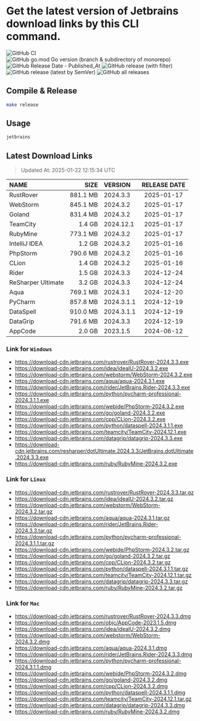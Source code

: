 # Get the latest version of Jetbrains download links by this CLI command.

![GitHub CI](https://github.com/designinlife/jetbrains/actions/workflows/ci.yml/badge.svg)
![GitHub go.mod Go version (branch & subdirectory of monorepo)](https://img.shields.io/github/go-mod/go-version/designinlife/jetbrains/master)
![GitHub Release Date - Published_At](https://img.shields.io/github/release-date/designinlife/jetbrains)
![GitHub release (with filter)](https://img.shields.io/github/v/release/designinlife/jetbrains)
![GitHub release (latest by SemVer)](https://img.shields.io/github/downloads/designinlife/jetbrains/v1.1.10/total)
![GitHub all releases](https://img.shields.io/github/downloads/designinlife/jetbrains/total)

## Compile & Release

```bash
make release
```

## Usage

```bash
jetbrains
```

## Latest Download Links

> Updated At: 2025-01-22 12:15:34 UTC

| NAME | SIZE | VERSION | RELEASE DATE |
| :-- | --: | :-- | :--: |
| RustRover | 881.1 MB | 2024.3.3 | 2025-01-17 |
| WebStorm | 845.1 MB | 2024.3.2 | 2025-01-17 |
| Goland | 831.4 MB | 2024.3.2 | 2025-01-17 |
| TeamCity | 1.4 GB | 2024.12.1 | 2025-01-17 |
| RubyMine | 773.1 MB | 2024.3.2 | 2025-01-17 |
| IntelliJ IDEA | 1.2 GB | 2024.3.2 | 2025-01-16 |
| PhpStorm | 790.6 MB | 2024.3.2 | 2025-01-16 |
| CLion | 1.4 GB | 2024.3.2 | 2025-01-16 |
| Rider | 1.5 GB | 2024.3.3 | 2024-12-24 |
| ReSharper Ultimate | 3.2 GB | 2024.3.3 | 2024-12-24 |
| Aqua | 769.1 MB | 2024.3.1 | 2024-12-20 |
| PyCharm | 857.8 MB | 2024.3.1.1 | 2024-12-19 |
| DataSpell | 910.0 MB | 2024.3.1.1 | 2024-12-19 |
| DataGrip | 791.6 MB | 2024.3.3 | 2024-12-19 |
| AppCode | 2.0 GB | 2023.1.5 | 2024-06-12 |

### Link for `Windows`

* <https://download-cdn.jetbrains.com/rustrover/RustRover-2024.3.3.exe>
* <https://download-cdn.jetbrains.com/idea/ideaIU-2024.3.2.exe>
* <https://download-cdn.jetbrains.com/webstorm/WebStorm-2024.3.2.exe>
* <https://download-cdn.jetbrains.com/aqua/aqua-2024.3.1.exe>
* <https://download-cdn.jetbrains.com/rider/JetBrains.Rider-2024.3.3.exe>
* <https://download-cdn.jetbrains.com/python/pycharm-professional-2024.3.1.1.exe>
* <https://download-cdn.jetbrains.com/webide/PhpStorm-2024.3.2.exe>
* <https://download-cdn.jetbrains.com/go/goland-2024.3.2.exe>
* <https://download-cdn.jetbrains.com/cpp/CLion-2024.3.2.exe>
* <https://download-cdn.jetbrains.com/python/dataspell-2024.3.1.1.exe>
* <https://download-cdn.jetbrains.com/teamcity/TeamCity-2024.12.1.exe>
* <https://download-cdn.jetbrains.com/datagrip/datagrip-2024.3.3.exe>
* <https://download-cdn.jetbrains.com/resharper/dotUltimate.2024.3.3/JetBrains.dotUltimate.2024.3.3.exe>
* <https://download-cdn.jetbrains.com/ruby/RubyMine-2024.3.2.exe>

### Link for `Linux`

* <https://download-cdn.jetbrains.com/rustrover/RustRover-2024.3.3.tar.gz>
* <https://download-cdn.jetbrains.com/idea/ideaIU-2024.3.2.tar.gz>
* <https://download-cdn.jetbrains.com/webstorm/WebStorm-2024.3.2.tar.gz>
* <https://download-cdn.jetbrains.com/aqua/aqua-2024.3.1.tar.gz>
* <https://download-cdn.jetbrains.com/rider/JetBrains.Rider-2024.3.3.tar.gz>
* <https://download-cdn.jetbrains.com/python/pycharm-professional-2024.3.1.1.tar.gz>
* <https://download-cdn.jetbrains.com/webide/PhpStorm-2024.3.2.tar.gz>
* <https://download-cdn.jetbrains.com/go/goland-2024.3.2.tar.gz>
* <https://download-cdn.jetbrains.com/cpp/CLion-2024.3.2.tar.gz>
* <https://download-cdn.jetbrains.com/python/dataspell-2024.3.1.1.tar.gz>
* <https://download-cdn.jetbrains.com/teamcity/TeamCity-2024.12.1.tar.gz>
* <https://download-cdn.jetbrains.com/datagrip/datagrip-2024.3.3.tar.gz>
* <https://download-cdn.jetbrains.com/ruby/RubyMine-2024.3.2.tar.gz>

### Link for `Mac`

* <https://download-cdn.jetbrains.com/rustrover/RustRover-2024.3.3.dmg>
* <https://download-cdn.jetbrains.com/objc/AppCode-2023.1.5.dmg>
* <https://download-cdn.jetbrains.com/idea/ideaIU-2024.3.2.dmg>
* <https://download-cdn.jetbrains.com/webstorm/WebStorm-2024.3.2.dmg>
* <https://download-cdn.jetbrains.com/aqua/aqua-2024.3.1.dmg>
* <https://download-cdn.jetbrains.com/rider/JetBrains.Rider-2024.3.3.dmg>
* <https://download-cdn.jetbrains.com/python/pycharm-professional-2024.3.1.1.dmg>
* <https://download-cdn.jetbrains.com/webide/PhpStorm-2024.3.2.dmg>
* <https://download-cdn.jetbrains.com/go/goland-2024.3.2.dmg>
* <https://download-cdn.jetbrains.com/cpp/CLion-2024.3.2.dmg>
* <https://download-cdn.jetbrains.com/python/dataspell-2024.3.1.1.dmg>
* <https://download-cdn.jetbrains.com/teamcity/TeamCity-2024.12.1.tar.gz>
* <https://download-cdn.jetbrains.com/datagrip/datagrip-2024.3.3.dmg>
* <https://download-cdn.jetbrains.com/ruby/RubyMine-2024.3.2.dmg>
